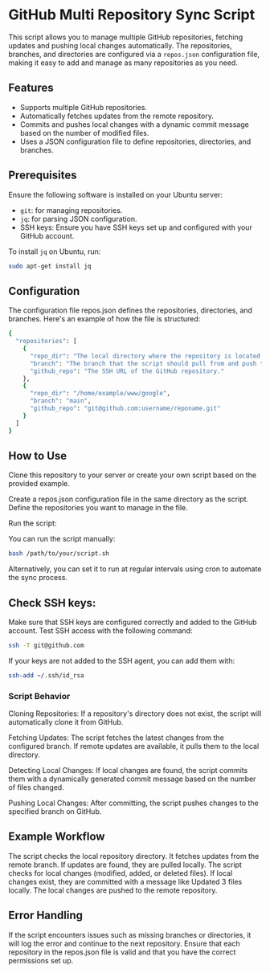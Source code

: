 # GitHub Multi Repository Sync Script

This script allows you to manage multiple GitHub repositories, fetching updates and pushing local changes automatically. The repositories, branches, and directories are configured via a `repos.json` configuration file, making it easy to add and manage as many repositories as you need.

## Features

- Supports multiple GitHub repositories.
- Automatically fetches updates from the remote repository.
- Commits and pushes local changes with a dynamic commit message based on the number of modified files.
- Uses a JSON configuration file to define repositories, directories, and branches.

## Prerequisites

Ensure the following software is installed on your Ubuntu server:

- `git`: for managing repositories.
- `jq`: for parsing JSON configuration.
- SSH keys: Ensure you have SSH keys set up and configured with your GitHub account.

To install `jq` on Ubuntu, run:

```bash
sudo apt-get install jq
```

## Configuration
The configuration file repos.json defines the repositories, directories, and branches. Here's an example of how the file is structured:
```bash
{
  "repositories": [
    {
      "repo_dir": "The local directory where the repository is located.",
      "branch": "The branch that the script should pull from and push to.",
      "github_repo": "The SSH URL of the GitHub repository."
    },
    {
      "repo_dir": "/home/example/www/google",
      "branch": "main",
      "github_repo": "git@github.com:username/reponame.git"
    }
  ]
}
```

## How to Use
Clone this repository to your server or create your own script based on the provided example.

Create a repos.json configuration file in the same directory as the script. Define the repositories you want to manage in the file.

Run the script:

You can run the script manually:

```bash
bash /path/to/your/script.sh
```
Alternatively, you can set it to run at regular intervals using cron to automate the sync process.

## Check SSH keys:
Make sure that SSH keys are configured correctly and added to the GitHub account. Test SSH access with the following command:
```bash
ssh -T git@github.com
```
If your keys are not added to the SSH agent, you can add them with:
```bash
ssh-add ~/.ssh/id_rsa
```
### Script Behavior
Cloning Repositories: If a repository's directory does not exist, the script will automatically clone it from GitHub.

Fetching Updates: The script fetches the latest changes from the configured branch. If remote updates are available, it pulls them to the local directory.

Detecting Local Changes: If local changes are found, the script commits them with a dynamically generated commit message based on the number of files changed.

Pushing Local Changes: After committing, the script pushes changes to the specified branch on GitHub.

## Example Workflow
The script checks the local repository directory.
It fetches updates from the remote branch.
If updates are found, they are pulled locally.
The script checks for local changes (modified, added, or deleted files).
If local changes exist, they are committed with a message like Updated 3 files locally.
The local changes are pushed to the remote repository.

## Error Handling
If the script encounters issues such as missing branches or directories, it will log the error and continue to the next repository. Ensure that each repository in the repos.json file is valid and that you have the correct permissions set up.

